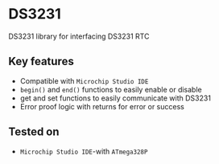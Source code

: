 # DS3231
DS3231 library for interfacing DS3231 RTC

## Key features
- Compatible with `Microchip Studio IDE`
- ```begin()``` and ```end()``` functions to easily enable or disable
- get and set functions to easily communicate with DS3231
- Error proof logic with returns for error or success

## Tested on
- `Microchip Studio IDE`-with `ATmega328P`

